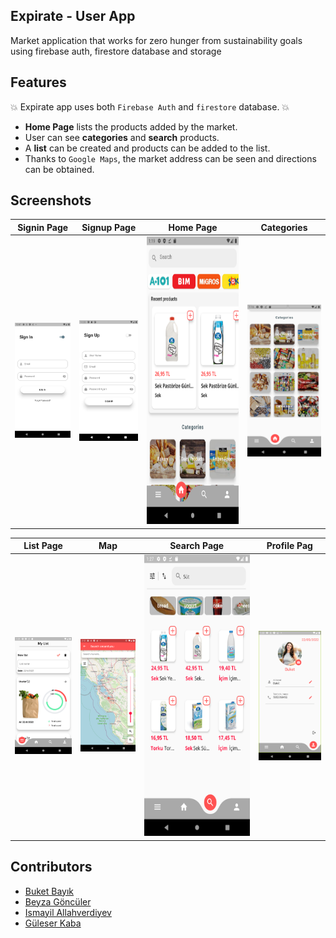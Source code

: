## Expirate - User App

Market application that works for zero hunger from sustainability goals using firebase auth, firestore database and storage

## Features
:boom: Expirate app uses both `Firebase Auth` and `firestore` database. :boom:
* **Home Page** lists the products added by the market.
* User can see **categories** and **search** products.
* A **list** can be created and products can be added to the list.
* Thanks to `Google Maps`, the market address can be seen and directions can be obtained.

## Screenshots

Signin Page                |  Signup Page              |Home Page                  | Categories         
:-------------------------:|:-------------------------:|:------------------:|:-------------------------:
![](https://github.com/UNIGIBBS/Expirate-User_app/blob/master/images/Sign%20In%20Page.png?raw=true)|![](https://github.com/UNIGIBBS/Expirate-User_app/blob/master/images/Sign%20Up%20Page.png?raw=true)|<a href="url"><img src="https://github.com/UNIGIBBS/Expirate-User_app/blob/master/images/Home%20Page.png" height="460" width="1090"></a>|![](https://github.com/UNIGIBBS/Expirate-User_app/blob/master/images/Categories.png?raw=true)|


List Page                  | Map                       | Search Page              | Profile Pag                  
:-------------------------:|:-------------------------:|:-------------------------:|:-------------------------:
![](https://github.com/UNIGIBBS/Expirate-User_app/blob/master/images/List%20Page.png?raw=true)|![](https://github.com/UNIGIBBS/Expirate-User_app/blob/master/images/map.png?raw=true)|<a href="url"><img src="https://github.com/UNIGIBBS/Expirate-User_app/blob/master/images/Search%20Page.png?raw=true" height="450" width="1030"></a>|![](https://github.com/UNIGIBBS/Expirate-User_app/blob/master/images/Profile%20Page.png?raw=true)|



## Contributors
* [Buket Bayık](https://github.com/buketbyk)
* [Beyza Göncüler](https://github.com/BeyzaGonculer)
* [Ismayil Allahverdiyev](https://github.com/ismayil-allahverdiyev)
* [Güleser Kaba](https://github.com/guleserkaba)




